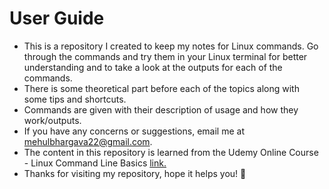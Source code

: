 # User Guide
+ This is a repository I created to keep my notes for Linux commands. Go through the commands and try them in your Linux terminal for better understanding and to take a look at the outputs for each of the commands.     
+ There is some theoretical part before each of the topics along with some tips and shortcuts.    
+ Commands are given with their description of usage and how they work/outputs.     
+ If you have any concerns or suggestions, email me at [mehulbhargava22@gmail.com](mehulbhargava22@gmail.com).       
+ The content in this repository is learned from the Udemy Online Course - Linux Command Line Basics [link.](https://www.udemy.com/course/linux-command-line-volume1/)
+ Thanks for visiting my repository, hope it helps you! 🎇

